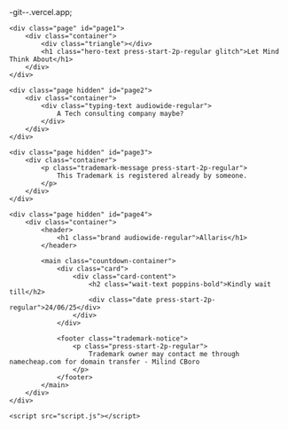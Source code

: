 <!DOCTYPE html>
<html lang="en">
<head>
    <meta charset="UTF-8">
    <meta name="viewport" content="width=device-width, initial-scale=1.0">
    <title>Allaris Journey</title>
    <link href="https://fonts.googleapis.com/css2?family=Audiowide&family=Poppins:wght@700&family=Press+Start+2P&display=swap" rel="stylesheet">
    <link rel="stylesheet" href="styles.css">

</head>
<body>
    <project-name>-git-<branch-name>-<scope-slug>.vercel.app;

    <div class="page" id="page1">
        <div class="container">
            <div class="triangle"></div>
            <h1 class="hero-text press-start-2p-regular glitch">Let Mind Think About</h1>
        </div>
    </div>

    <div class="page hidden" id="page2">
        <div class="container">
            <div class="typing-text audiowide-regular">
                A Tech consulting company maybe?
            </div>
        </div>
    </div>

    <div class="page hidden" id="page3">
        <div class="container">
            <p class="trademark-message press-start-2p-regular">
                This Trademark is registered already by someone.
            </p>
        </div>
    </div>

    <div class="page hidden" id="page4">
        <div class="container">
            <header>
                <h1 class="brand audiowide-regular">Allaris</h1>
            </header>
            
            <main class="countdown-container">
                <div class="card">
                    <div class="card-content">
                        <h2 class="wait-text poppins-bold">Kindly wait till</h2>
                        <div class="date press-start-2p-regular">24/06/25</div>
                    </div>
                </div>
                
                <footer class="trademark-notice">
                    <p class="press-start-2p-regular">
                        Trademark owner may contact me through namecheap.com for domain transfer - Milind CBoro
                    </p>
                </footer>
            </main>
        </div>
    </div>

    <script src="script.js"></script>
</body>
</html>
